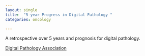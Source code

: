 ```yaml
---
layout: single
title:  "5-year Progress in Digital Pathology "
categories: oncology

---
```

A retrospective over 5 years and prognosis for digital pathology. 

[Digital Pathology Association](https://podcasts.apple.com/us/podcast/david-west-proscia/id1554195143?i=1000645606545)
